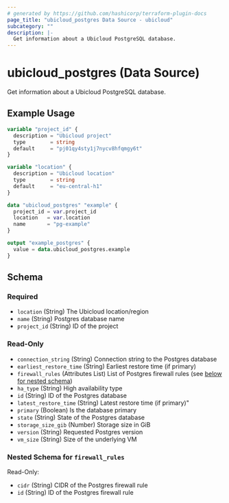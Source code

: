 ```yaml
---
# generated by https://github.com/hashicorp/terraform-plugin-docs
page_title: "ubicloud_postgres Data Source - ubicloud"
subcategory: ""
description: |-
  Get information about a Ubicloud PostgreSQL database.
---
```


# ubicloud_postgres (Data Source)

Get information about a Ubicloud PostgreSQL database.

## Example Usage

```terraform
variable "project_id" {
  description = "Ubicloud project"
  type        = string
  default     = "pj01qy4sty1j7nycv8hfqmgy6t"
}

variable "location" {
  description = "Ubicloud location"
  type        = string
  default     = "eu-central-h1"
}

data "ubicloud_postgres" "example" {
  project_id = var.project_id
  location   = var.location
  name       = "pg-example"
}

output "example_postgres" {
  value = data.ubicloud_postgres.example
}
```

<!-- schema generated by tfplugindocs -->
## Schema

### Required

- `location` (String) The Ubicloud location/region
- `name` (String) Postgres database name
- `project_id` (String) ID of the project

### Read-Only

- `connection_string` (String) Connection string to the Postgres database
- `earliest_restore_time` (String) Earliest restore time (if primary)
- `firewall_rules` (Attributes List) List of Postgres firewall rules (see [below for nested schema](#nestedatt--firewall_rules))
- `ha_type` (String) High availability type
- `id` (String) ID of the Postgres database
- `latest_restore_time` (String) Latest restore time (if primary)"
- `primary` (Boolean) Is the database primary
- `state` (String) State of the Postgres database
- `storage_size_gib` (Number) Storage size in GiB
- `version` (String) Requested Postgres version
- `vm_size` (String) Size of the underlying VM

<a id="nestedatt--firewall_rules"></a>
### Nested Schema for `firewall_rules`

Read-Only:

- `cidr` (String) CIDR of the Postgres firewall rule
- `id` (String) ID of the Postgres firewall rule
